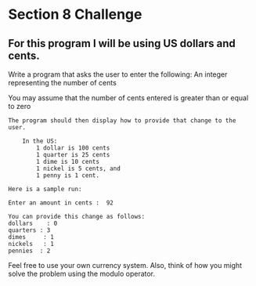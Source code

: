  # Section 8 Challenge

## For this program I will be using US dollars and cents.
	
Write a program that asks the user to enter the following:
An integer representing the number of cents 
    	
You may assume that the number of cents entered is greater than or equal to zero
    
	The program should then display how to provide that change to the user.

```
	In the US:
		1 dollar is 100 cents
		1 quarter is 25 cents
		1 dime is 10 cents
		1 nickel is 5 cents, and
		1 penny is 1 cent.
```	
	Here is a sample run:
	
	Enter an amount in cents :  92
	
	You can provide this change as follows:
	dollars    : 0
	quarters : 3
	dimes     : 1
	nickels   : 1
	pennies  : 2
	
Feel free to use your own currency system.
Also, think of how you might solve the problem using the modulo operator.







